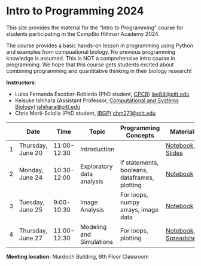 # Intro to Programming 2024

This site provides the material for the "Intro to Programming" course for students participating in the CompBio Hillman Academy 2024.

The course provides a basic hands-on lesson in programming using Python and examples from compuational biology. No previous programming knowledge is assumed.
This is NOT a comprehensive intro course in programming.
We hope that this course gets students excited about combining programming and quantitative thinking in their biology research!

**Instructors**:

 -	Luisa Fernanda Escobar-Robledo (PhD student, [CPCB](https://www.compbio.cmu.edu/)) lae84@pitt.edu
 - Keisuke Ishihara (Assistant Professor, [Computational and Systems Biology](https://www.csb.pitt.edu/)) ishihara@pitt.edu
 - Chris Morii-Sciolla (PhD student, [IBGP](https://www.gradbiomed.pitt.edu/)) chm271@pitt.edu

|      | Date              | Time        | Topic                     | Programming Concepts                | Materials              |
| ---- | ----------------- | ----------- | ------------------------- | ----------------------------------- | ---------------------- |
| 1    | Thursday, June 20 | 11:00-12:30 | Introduction              |                                     | [Notebook](https://colab.research.google.com/drive/1C2j5L3Utm9yFWAL_RpIGMmmbCjdsnyym?usp=sharing), [Slides](Lecture1/IntroProg_1.pdf)|
| 2    | Monday, June 24   | 10:30-12:00 | Exploratory data analysis | If statements, booleans, dataframes, plotting | [Notebook](https://colab.research.google.com/drive/1DfDGHfPsEDTdhgxAtR7B0nlKMTIQ4ovX?usp=sharing) |
| 3    | Tuesday, June 25  | 9:00-10:30  | Image Analysis            | For loops, numpy arrays, image data   | [Notebook](https://colab.research.google.com/drive/1Z_1n0V92YvV5C33_Yui2wo0yJpFlQCrR?usp=sharing) |
| 4    | Thursday, June 27 | 11:00-12:30 | Modeling and Simulations  | For loops, plotting                 | [Notebook](https://colab.research.google.com/drive/1cmQxeZ2FH8LOF4ycGMI9oijh9Wsq8qqh?usp=sharing), [Spreadsheet](https://docs.google.com/spreadsheets/d/1cVT4FuXZwbFvqwtDqw_85htjMMEOISS-zAoLCFe0oD8/edit?usp=sharing) |


**Meeting location:** Murdoch Building, 8th Floor Classroom
